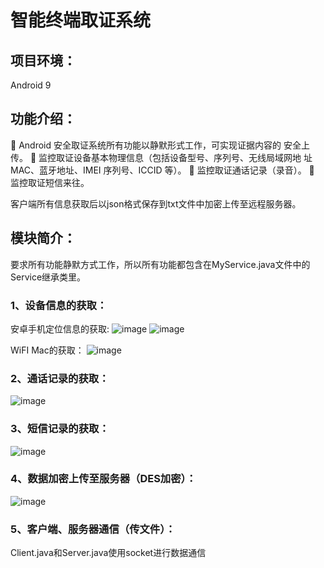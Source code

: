 # 智能终端取证系统

## 项目环境：

Android 9

## 功能介绍：

 Android 安全取证系统所有功能以静默形式工作，可实现证据内容的
安全上传。
 监控取证设备基本物理信息（包括设备型号、序列号、无线局域网地
址MAC、蓝牙地址、IMEI 序列号、ICCID 等）。
 监控取证通话记录（录音）。
 监控取证短信来往。

客户端所有信息获取后以json格式保存到txt文件中加密上传至远程服务器。

## 模块简介：

要求所有功能静默方式工作，所以所有功能都包含在MyService.java文件中的Service继承类里。

### 1、设备信息的获取：

安卓手机定位信息的获取:
![image](https://github.com/zhangchi991022/Android-evidence-obtaining-system/tree/main/image/1.PNG)
![image](https://github.com/zhangchi991022/Android-evidence-obtaining-system/tree/main/image/2.PNG)


WiFI Mac的获取：
![image](https://github.com/zhangchi991022/Android-evidence-obtaining-system/tree/main/image/3.png)


### 2、通话记录的获取：
![image](https://github.com/zhangchi991022/Android-evidence-obtaining-system/tree/main/image/4.PNG)


### 3、短信记录的获取：

![image](https://github.com/zhangchi991022/Android-evidence-obtaining-system/tree/main/image/5.PNG)

### 4、数据加密上传至服务器（DES加密）：
![image](https://github.com/zhangchi991022/Android-evidence-obtaining-system/tree/main/image/6.png)


### 5、客户端、服务器通信（传文件）：

Client.java和Server.java使用socket进行数据通信
